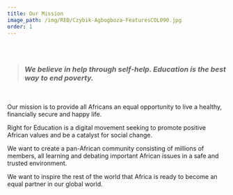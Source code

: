 ```yaml
---
title: Our Mission
image_path: /img/RED/Czybik-Agbogboza-FeaturesCOL090.jpg
order: 1
---
```



### &nbsp;

> ### *We believe in help through self-help. Education is the best way to end poverty.*

&nbsp;

Our mission is to provide all Africans an equal opportunity to live a healthy, financially secure and happy life.

Right for Education is a digital movement seeking to promote positive African values and be a catalyst for social change.

We want to create a pan-African community consisting of millions of members, all learning and debating important African issues in a safe and trusted environment.

We want to inspire the rest of the world that Africa is ready to become an equal partner in our global world.